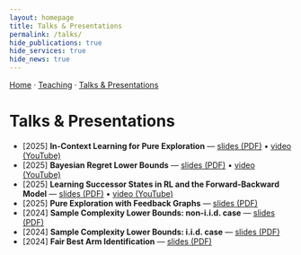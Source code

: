 ```yaml
---
layout: homepage
title: Talks & Presentations
permalink: /talks/
hide_publications: true
hide_services: true
hide_news: true
---
```


<nav class="subnav"><a href="/">Home</a> · <a href="/teaching/">Teaching</a> · <a href="/talks/">Talks & Presentations</a></nav>

# Talks & Presentations


- [2025] **In-Context Learning for Pure Exploration** — [slides (PDF)](/assets/files/2025_10_in_context_learning_for_pure_exploration.pdf) • [video (YouTube)](https://youtu.be/OZszXWi2u-U)
- [2025] **Bayesian Regret Lower Bounds** — [slides (PDF)](/assets/files/2025_06_bayesian_regret.pdf) • [video (YouTube)](https://youtu.be/fR-qPUXF9Pc)
- [2025] **Learning Successor States in RL and the Forward-Backward Model** — [slides (PDF)](/assets/files/2025_03_forward_backward.pdf) • [video (YouTube)](https://www.youtube.com/watch?v=_W7aCpiq0KE)
- [2025] **Pure Exploration with Feedback Graphs** — [slides (PDF)](/assets/files/2025_pure_exploration_with_feedback_graphs.pdf)
- [2024] **Sample Complexity Lower Bounds: non-i.i.d. case** — [slides (PDF)](/assets/files/2024_lower_bounds_noniid.pdf)
- [2024] **Sample Complexity Lower Bounds: i.i.d. case** — [slides (PDF)](/assets/files/2024_lower_bounds_iid.pdf)
- [2024] **Fair Best Arm Identification** — [slides (PDF)](/assets/files/2024_fair_bai.pdf)
